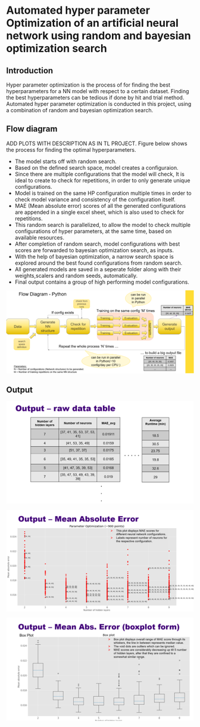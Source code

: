 # Automated hyper parameter Optimization of an artificial neural network using random and bayesian optimization search

## Introduction
Hyper parameter optimization is the process of for finding the best hyperparameters for a NN model with respect to a certain dataset. Finding the best hyperparameters can be tedious if done by hit and trial method. Automated hyper parameter optimization is conducted in this project, using a combination of random and bayesian optimization search.
## Flow diagram
ADD PLOTS WITH DESCRIPTION AS IN TL PROJECT. 
Figure below shows the process for finding the optimal hyperparameters.
- The model starts off with random search.
- Based on the defined search space, model creates a configuraion.
- Since there are multiple configurations that the model will check, It is ideal to create to check for repetitions, in order to only generate unique configurations.
- Model is trained on the same HP configuration multiple times in order to check model variance and consistency of the configuration itself.
- MAE (Mean absolute error) scores of all the generated configurations are appended in a single excel sheet, which is also used to check for repetitions.
- This random search is parallelized, to allow the model to check multiple configurations of hyper parameters, at the same time, based on available resources.
- After completion of random search, model configurations with best scores are forwarded to bayesian optimization search, as inputs.
- With the help of bayesian optimization, a narrow search space is explored around the best found configurations from random search.
- All generated models are saved in a seperate folder along with their weights,scalers and random seeds, automatically.
- Final output contains a group of high performing model configurations.

![ScreenShot](https://github.com/HananKhan7/Projects/blob/main/Automated_Hyper_parameter_optimization_of_ANN_using_random_and_bayesian_optimization_search/plots/Flow_diagram.png)

## Output
![ScreenShot](https://github.com/HananKhan7/Projects/blob/main/Automated_Hyper_parameter_optimization_of_ANN_using_random_and_bayesian_optimization_search/plots/Excel%20output.png)

![ScreenShot](https://github.com/HananKhan7/Projects/blob/main/Automated_Hyper_parameter_optimization_of_ANN_using_random_and_bayesian_optimization_search/plots/hl_score_plot.png)

![ScreenShot](https://github.com/HananKhan7/Projects/blob/main/Automated_Hyper_parameter_optimization_of_ANN_using_random_and_bayesian_optimization_search/plots/box%20plot.png)

